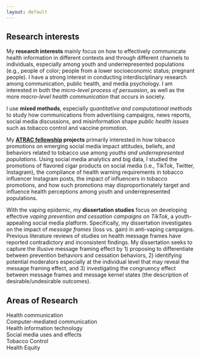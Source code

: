 ```yaml
---
layout: default
---
```


## Research interests

My **research interests** mainly focus on how to effectively communicate health information in different contexts and through different channels to individuals, especially among youth and underrepresented populations (e.g., people of color; people from a lower socioeconomic status; pregnant people). I have a strong interest in conducting interdisciplinary research among communication, public health, and media psychology. I am interested in both the _micro-level process of persuasion_, as well as the more _macro-level health communication_ that occurs in society. 

I use **mixed methods**, especially _quantitative and computational methods_ to study how communications from advertising campaigns, news reports, social media discussions, and misinformation shape _public health issues_ such as tobacco control and vaccine promotion.

My **[ATRAC fellowship](https://professional.heart.org/en/research-programs/a-trac) projects** primarily interested in how tobacco promotions on emerging social media impact attitudes, beliefs, and behaviors related to tobacco use among _youths and underrepresented populations_. Using social media analytics and big data, I studied the promotions of flavored cigar products on social media (i.e., TikTok, Twitter, Instagram), the compliance of health warning requirements in tobacco influencer Instagram posts, the impact of influencers in tobacco promotions, and how such promotions may disproportionately target and influence health perceptions among youth and underrepresented populations.

With the vaping epidemic, my **dissertation studies** focus on developing effective _vaping prevention and cessation campaigns on TikTok_, a youth-appealing social media platform. Specifically, my dissertation investigates on the impact of _message frames_ (loss vs. gain) in anti-vaping campaigns. Previous literature reviews of studies on health message frames have reported contradictory and inconsistent findings. My dissertation seeks to capture the illusive message framing effect by 1) proposing to differentiate between prevention behaviors and cessation behaviors, 2) identifying potential moderators especially at the individual level that may reveal the message framing effect, and 3) investigating the congruency effect between message frames and message kernel states (the description of desirable/undesirable outcomes).

## Areas of Research 
Health communication <br />
Computer-mediated communication <br />
Health information technology <br />
Social media uses and effects <br />
Tobacco Control <br />
Health Equity <br />


&nbsp;
&nbsp;
&nbsp;
&nbsp;
&nbsp;
&nbsp;
&nbsp;
&nbsp;
&nbsp;
&nbsp;
&nbsp;
&nbsp;
&nbsp;
&nbsp;
&nbsp;
&nbsp;
